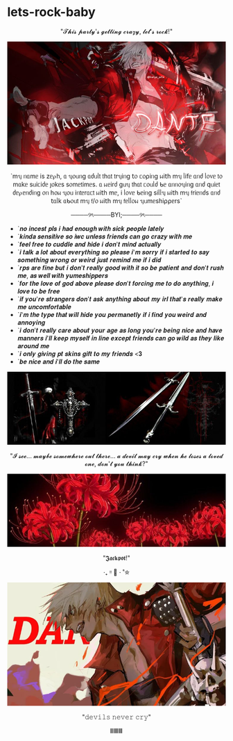 # lets-rock-baby

<p align="center">"𝓣𝓱𝓲𝓼 𝓹𝓪𝓻𝓽𝔂'𝓼 𝓰𝓮𝓽𝓽𝓲𝓷𝓰 𝓬𝓻𝓪𝔃𝔂, 𝓵𝓮𝓽'𝓼 𝓻𝓸𝓬𝓴!"</p>

 ![Alt text](https://github.com/priceoffreedom/lets-rock-baby/blob/49b356270e4eef708495b95ef822f996ce57dd22/Asset.jpg)

<p align="center">`mᥡ ᥒᥲmᥱ іs zᥱ⍴һ, ᥲ ᥡ᥆ᥙᥒg ᥲძᥙᥣ𝗍 𝗍һᥲ𝗍 𝗍rᥡіᥒg 𝗍᥆ ᥴ᥆⍴іᥒg ᥕі𝗍һ mᥡ ᥣі𝖿ᥱ ᥲᥒძ ᥣ᥆᥎ᥱ 𝗍᥆ mᥲkᥱ sᥙіᥴіძᥱ ȷ᥆kᥱs s᥆mᥱ𝗍іmᥱs. ᥲ ᥕᥱіrძ gᥙᥡ 𝗍һᥲ𝗍 ᥴ᥆ᥙᥣძ ᑲᥱ ᥲᥒᥒ᥆ᥡіᥒg ᥲᥒძ 𝗊ᥙіᥱ𝗍 ძᥱ⍴ᥱᥒძіᥒg ᥆ᥒ һ᥆ᥕ ᥡ᥆ᥙ іᥒ𝗍ᥱrᥲᥴ𝗍 ᥕі𝗍һ mᥱ, і ᥣ᥆᥎ᥱ ᑲᥱіᥒg sіᥣᥣᥡ ᥕі𝗍һ mᥡ 𝖿rіᥱᥒძs ᥲᥒძ 𝗍ᥲᥣk ᥲᑲ᥆ᥙ𝗍 mᥡ 𝖿/᥆ ᥕі𝗍һ mᥡ 𝖿ᥱᥣᥣ᥆ᥕ ᥡᥙmᥱsһі⍴⍴ᥱrs`</p>

<p align="center">────୨ৎ────BYI;────୨ৎ────</p>

* `𝒏𝒐 𝒊𝒏𝒄𝒆𝒔𝒕 𝒑𝒍𝒔 𝒊 𝒉𝒂𝒅 𝒆𝒏𝒐𝒖𝒈𝒉 𝒘𝒊𝒕𝒉 𝒔𝒊𝒄𝒌 𝒑𝒆𝒐𝒑𝒍𝒆 𝒍𝒂𝒕𝒆𝒍𝒚
* `𝒌𝒊𝒏𝒅𝒂 𝒔𝒆𝒏𝒔𝒊𝒕𝒊𝒗𝒆 𝒔𝒐 𝒊𝒘𝒄 𝒖𝒏𝒍𝒆𝒔𝒔 𝒇𝒓𝒊𝒆𝒏𝒅𝒔 𝒄𝒂𝒏 𝒈𝒐 𝒄𝒓𝒂𝒛𝒚 𝒘𝒊𝒕𝒉 𝒎𝒆
* `𝒇𝒆𝒆𝒍 𝒇𝒓𝒆𝒆 𝒕𝒐 𝒄𝒖𝒅𝒅𝒍𝒆 𝒂𝒏𝒅 𝒉𝒊𝒅𝒆 𝒊 𝒅𝒐𝒏'𝒕 𝒎𝒊𝒏𝒅 𝒂𝒄𝒕𝒖𝒂𝒍𝒍𝒚
* `𝒊 𝒕𝒂𝒍𝒌 𝒂 𝒍𝒐𝒕 𝒂𝒃𝒐𝒖𝒕 𝒆𝒗𝒆𝒓𝒚𝒕𝒉𝒊𝒏𝒈 𝒔𝒐 𝒑𝒍𝒆𝒂𝒔𝒆 𝒊'𝒎 𝒔𝒐𝒓𝒓𝒚 𝒊𝒇 𝒊 𝒔𝒕𝒂𝒓𝒕𝒆𝒅 𝒕𝒐 𝒔𝒂𝒚 𝒔𝒐𝒎𝒆𝒕𝒉𝒊𝒏𝒈 𝒘𝒓𝒐𝒏𝒈 𝒐𝒓 𝒘𝒆𝒊𝒓𝒅 𝒋𝒖𝒔𝒕 𝒓𝒆𝒎𝒊𝒏𝒅 𝒎𝒆 𝒊𝒇 𝒊 𝒅𝒊𝒅
* `𝒓𝒑𝒔 𝒂𝒓𝒆 𝒇𝒊𝒏𝒆 𝒃𝒖𝒕 𝒊 𝒅𝒐𝒏'𝒕 𝒓𝒆𝒂𝒍𝒍𝒚 𝒈𝒐𝒐𝒅 𝒘𝒊𝒕𝒉 𝒊𝒕 𝒔𝒐 𝒃𝒆 𝒑𝒂𝒕𝒊𝒆𝒏𝒕 𝒂𝒏𝒅 𝒅𝒐𝒏'𝒕 𝒓𝒖𝒔𝒉 𝒎𝒆, 𝒂𝒔 𝒘𝒆𝒍𝒍 𝒘𝒊𝒕𝒉 𝒚𝒖𝒎𝒆𝒔𝒉𝒊𝒑𝒑𝒆𝒓𝒔
* `𝒇𝒐𝒓 𝒕𝒉𝒆 𝒍𝒐𝒗𝒆 𝒐𝒇 𝒈𝒐𝒅 𝒂𝒃𝒐𝒗𝒆 𝒑𝒍𝒆𝒂𝒔𝒆 𝒅𝒐𝒏'𝒕 𝒇𝒐𝒓𝒄𝒊𝒏𝒈 𝒎𝒆 𝒕𝒐 𝒅𝒐 𝒂𝒏𝒚𝒕𝒉𝒊𝒏𝒈, 𝒊 𝒍𝒐𝒗𝒆 𝒕𝒐 𝒃𝒆 𝒇𝒓𝒆𝒆
* `𝒊𝒇 𝒚𝒐𝒖'𝒓𝒆 𝒔𝒕𝒓𝒂𝒏𝒈𝒆𝒓𝒔 𝒅𝒐𝒏'𝒕 𝒂𝒔𝒌 𝒂𝒏𝒚𝒕𝒉𝒊𝒏𝒈 𝒂𝒃𝒐𝒖𝒕 𝒎𝒚 𝒊𝒓𝒍 𝒕𝒉𝒂𝒕'𝒔 𝒓𝒆𝒂𝒍𝒍𝒚 𝒎𝒂𝒌𝒆 𝒎𝒆 𝒖𝒏𝒄𝒐𝒎𝒇𝒐𝒓𝒕𝒂𝒃𝒍𝒆
* `𝒊'𝒎 𝒕𝒉𝒆 𝒕𝒚𝒑𝒆 𝒕𝒉𝒂𝒕 𝒘𝒊𝒍𝒍 𝒉𝒊𝒅𝒆 𝒚𝒐𝒖 𝒑𝒆𝒓𝒎𝒂𝒏𝒆𝒕𝒍𝒚 𝒊𝒇 𝒊 𝒇𝒊𝒏𝒅 𝒚𝒐𝒖 𝒘𝒆𝒊𝒓𝒅 𝒂𝒏𝒅 𝒂𝒏𝒏𝒐𝒚𝒊𝒏𝒈
* `𝒊 𝒅𝒐𝒏'𝒕 𝒓𝒆𝒂𝒍𝒍𝒚 𝒄𝒂𝒓𝒆 𝒂𝒃𝒐𝒖𝒕 𝒚𝒐𝒖𝒓 𝒂𝒈𝒆 𝒂𝒔 𝒍𝒐𝒏𝒈 𝒚𝒐𝒖'𝒓𝒆 𝒃𝒆𝒊𝒏𝒈 𝒏𝒊𝒄𝒆 𝒂𝒏𝒅 𝒉𝒂𝒗𝒆 𝒎𝒂𝒏𝒏𝒆𝒓𝒔 𝒊'𝒍𝒍 𝒌𝒆𝒆𝒑 𝒎𝒚𝒔𝒆𝒍𝒇 𝒊𝒏 𝒍𝒊𝒏𝒆 𝒆𝒙𝒄𝒆𝒑𝒕 𝒇𝒓𝒊𝒆𝒏𝒅𝒔 𝒄𝒂𝒏 𝒈𝒐 𝒘𝒊𝒍𝒅 𝒂𝒔 𝒕𝒉𝒆𝒚 𝒍𝒊𝒌𝒆 𝒂𝒓𝒐𝒖𝒏𝒅 𝒎𝒆
* `𝒊 𝒐𝒏𝒍𝒚 𝒈𝒊𝒗𝒊𝒏𝒈 𝒑𝒕 𝒔𝒌𝒊𝒏𝒔 𝒈𝒊𝒇𝒕 𝒕𝒐 𝒎𝒚 𝒇𝒓𝒊𝒆𝒏𝒅𝒔 <𝟑
* `𝒃𝒆 𝒏𝒊𝒄𝒆 𝒂𝒏𝒅 𝒊'𝒍𝒍 𝒅𝒐 𝒕𝒉𝒆 𝒔𝒂𝒎𝒆

![Alt text](https://github.com/priceoffreedom/lets-rock-baby/blob/34604f72d6f748f615a534df673e990ffbab69c1/asset%202.jpg)

<p align="center">"𝓘 𝓼𝓮𝓮... 𝓶𝓪𝔂𝓫𝓮 𝓼𝓸𝓶𝓮𝔀𝓱𝓮𝓻𝓮 𝓸𝓾𝓽 𝓽𝓱𝓮𝓻𝓮... 𝓪 𝓭𝓮𝓿𝓲𝓵 𝓶𝓪𝔂 𝓬𝓻𝔂 𝔀𝓱𝓮𝓷 𝓱𝓮 𝓵𝓸𝓼𝓮𝓼 𝓪 𝓵𝓸𝓿𝓮𝓭 𝓸𝓷𝓮, 𝓭𝓸𝓷'𝓽 𝔂𝓸𝓾 𝓽𝓱𝓲𝓷𝓴?"</p>

![Alt text](https://github.com/priceoffreedom/lets-rock-baby/blob/3a03d9932e4bde124d3dc1f4791301e6d7dc2787/b5692d412a6a0912d39861145e451646.jpg)

<p align="center">"𝕵𝖆𝖈𝖐𝖕𝖔𝖙!"</p>
<p align="center">‧₊ ᵎᵎ 🍒 ⋅ ˚✮</p>

![Alt text](https://github.com/priceoffreedom/lets-rock-baby/blob/3ea52f1da00b5d85333cd26be798dfe35c6e0a70/6a8c97cfe511fd8d847e6ffd18d93450.jpg)
<p align="center">"𝚍𝚎𝚟𝚒𝚕𝚜 𝚗𝚎𝚟𝚎𝚛 𝚌𝚛𝚢"</p>
<p align="center">𝄃𝄃𝄂𝄂𝄀𝄁𝄃𝄂𝄂𝄃</p>
